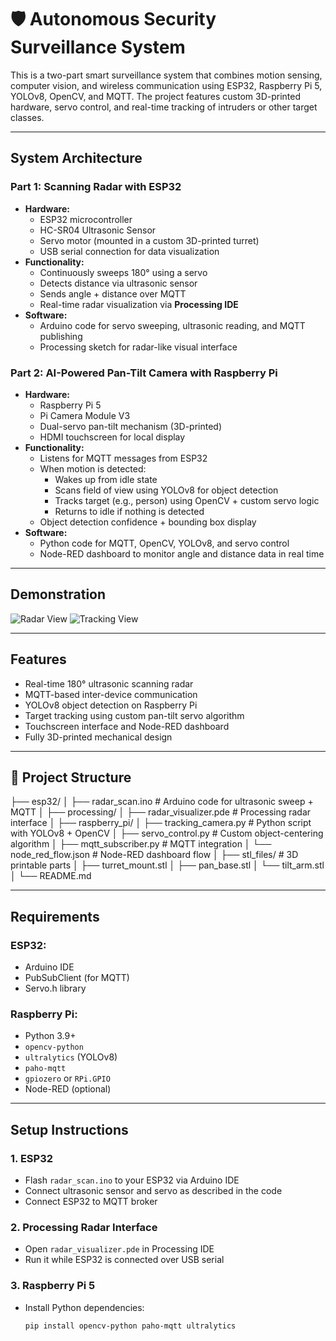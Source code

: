 # 🛡️ Autonomous Security Surveillance System

This is a two-part smart surveillance system that combines motion sensing, computer vision, and wireless communication using ESP32, Raspberry Pi 5, YOLOv8, OpenCV, and MQTT. The project features custom 3D-printed hardware, servo control, and real-time tracking of intruders or other target classes.

---

##  System Architecture

### **Part 1: Scanning Radar with ESP32**

- **Hardware:**
  - ESP32 microcontroller
  - HC-SR04 Ultrasonic Sensor
  - Servo motor (mounted in a custom 3D-printed turret)
  - USB serial connection for data visualization
- **Functionality:**
  - Continuously sweeps 180° using a servo
  - Detects distance via ultrasonic sensor
  - Sends angle + distance over MQTT
  - Real-time radar visualization via **Processing IDE**
- **Software:**
  - Arduino code for servo sweeping, ultrasonic reading, and MQTT publishing
  - Processing sketch for radar-like visual interface

### **Part 2: AI-Powered Pan-Tilt Camera with Raspberry Pi**

- **Hardware:**
  - Raspberry Pi 5
  - Pi Camera Module V3
  - Dual-servo pan-tilt mechanism (3D-printed)
  - HDMI touchscreen for local display
- **Functionality:**
  - Listens for MQTT messages from ESP32
  - When motion is detected:
    - Wakes up from idle state
    - Scans field of view using YOLOv8 for object detection
    - Tracks target (e.g., person) using OpenCV + custom servo logic
    - Returns to idle if nothing is detected
  - Object detection confidence + bounding box display
- **Software:**
  - Python code for MQTT, OpenCV, YOLOv8, and servo control
  - Node-RED dashboard to monitor angle and distance data in real time

---

##  Demonstration

<!-- Insert images or demo GIFs -->
![Radar View](images/radar_demo.gif)
![Tracking View](images/tracking_demo.gif)

---

##  Features

-  Real-time 180° ultrasonic scanning radar
-  MQTT-based inter-device communication
-  YOLOv8 object detection on Raspberry Pi
-  Target tracking using custom pan-tilt servo algorithm
-  Touchscreen interface and Node-RED dashboard
-  Fully 3D-printed mechanical design

---

## 📁 Project Structure
├── esp32/
│ ├── radar_scan.ino # Arduino code for ultrasonic sweep + MQTT
│
├── processing/
│ ├── radar_visualizer.pde # Processing radar interface
│
├── raspberry_pi/
│ ├── tracking_camera.py # Python script with YOLOv8 + OpenCV
│ ├── servo_control.py # Custom object-centering algorithm
│ ├── mqtt_subscriber.py # MQTT integration
│ └── node_red_flow.json # Node-RED dashboard flow
│
├── stl_files/ # 3D printable parts
│ ├── turret_mount.stl
│ ├── pan_base.stl
│ └── tilt_arm.stl
│
└── README.md


---

##  Requirements

### ESP32:
- Arduino IDE
- PubSubClient (for MQTT)
- Servo.h library

### Raspberry Pi:
- Python 3.9+
- `opencv-python`
- `ultralytics` (YOLOv8)
- `paho-mqtt`
- `gpiozero` or `RPi.GPIO`
- Node-RED (optional)

---

##  Setup Instructions

### 1. ESP32
- Flash `radar_scan.ino` to your ESP32 via Arduino IDE
- Connect ultrasonic sensor and servo as described in the code
- Connect ESP32 to MQTT broker

### 2. Processing Radar Interface
- Open `radar_visualizer.pde` in Processing IDE
- Run it while ESP32 is connected over USB serial

### 3. Raspberry Pi 5
- Install Python dependencies:  
  ```bash
  pip install opencv-python paho-mqtt ultralytics

